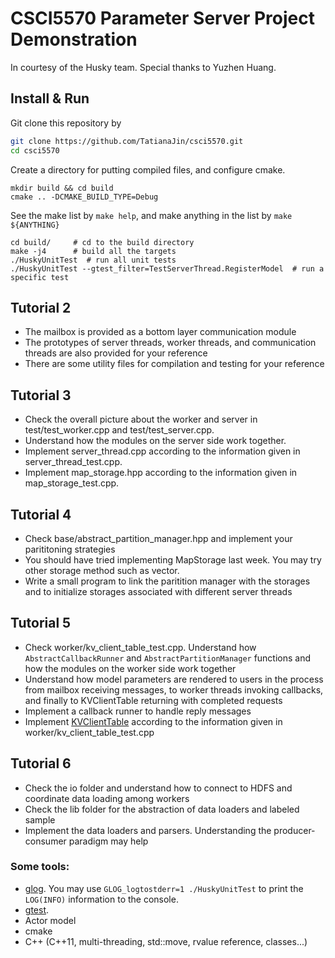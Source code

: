 # CSCI5570 Parameter Server Project Demonstration

In courtesy of the Husky team. Special thanks to Yuzhen Huang.

## Install & Run
Git clone this repository by
```sh
git clone https://github.com/TatianaJin/csci5570.git
cd csci5570
```
Create a directory for putting compiled files, and configure cmake.
```
mkdir build && cd build
cmake .. -DCMAKE_BUILD_TYPE=Debug
```
See the make list by `make help`, and make anything in the list by `make ${ANYTHING}`

```
cd build/     # cd to the build directory
make -j4      # build all the targets
./HuskyUnitTest  # run all unit tests
./HuskyUnitTest --gtest_filter=TestServerThread.RegisterModel  # run a specific test
```

## Tutorial 2
* The mailbox is provided as a bottom layer communication module
* The prototypes of server threads, worker threads, and communication threads are also provided for your reference
* There are some utility files for compilation and testing for your reference

## Tutorial 3
* Check the overall picture about the worker and server in test/test\_worker.cpp and test/test\_server.cpp.
* Understand how the modules on the server side work together.
* Implement server\_thread.cpp according to the information given in server\_thread\_test.cpp.
* Implement map\_storage.hpp according to the information given in map\_storage\_test.cpp.

## Tutorial 4
* Check base/abstract_partition_manager.hpp and implement your parititoning strategies
* You should have tried implementing MapStorage last week. You may try other storage method such as vector.
* Write a small program to link the paritition manager with the storages and to initialize storages associated with different server threads

## Tutorial 5
* Check worker/kv\_client\_table\_test.cpp. Understand how `AbstractCallbackRunner` and `AbstractPartitionManager` functions and how the modules on the worker side work together
* Understand how model parameters are rendered to users in the process from mailbox receiving messages, to worker threads invoking callbacks, and finally to KVClientTable returning with completed requests
* Implement a callback runner to handle reply messages
* Implement [KVClientTable](worker/kv_client_table.hpp) according to the information given in worker/kv\_client\_table\_test.cpp

## Tutorial 6
* Check the io folder and understand how to connect to HDFS and coordinate data loading among workers
* Check the lib folder for the abstraction of data loaders and labeled sample
* Implement the data loaders and parsers. Understanding the producer-consumer paradigm may help

### Some tools: 
* [glog](http://rpg.ifi.uzh.ch/docs/glog.html). You may use `GLOG_logtostderr=1 ./HuskyUnitTest` to print the `LOG(INFO)` information to the console.
* [gtest](https://github.com/google/googletest/blob/master/googletest/docs/Primer.md).
* Actor model
* cmake
* C++ (C++11, multi-threading, std::move, rvalue reference, classes...)

